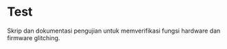 # Test

Skrip dan dokumentasi pengujian untuk memverifikasi fungsi hardware dan firmware glitching.

